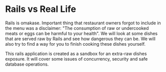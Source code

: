 # Rails vs Real Life

Rails is omakase. Important thing that restaurant owners forgot to include in the menu was a disclaimer:
"The consumption of raw or undercooked meats or eggs can be harmful to your health". We will look at some dishes
that are served raw by Rails and see how dangerous they can be. We will also try to find a way for you to finish
cooking these dishes yourself.

This rails application is created as a sandbox for an extra-raw dishes exposure. It will cover some issues of
concurrency, security and safe database operations.
